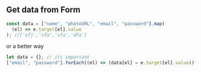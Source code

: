 ## Get data from Form

```js
const data = ["name", "photoURL", "email", "password"].map(
  (el) => e.target[el].value
); //['sfj','sfa','sfa','dfa']
```

or a better way

```js
let data = {}; // its important
["email", "password"].forEach((el) => (data[el] = e.target[el].value)); // {email: 'efj', password: 'sse'}
```
